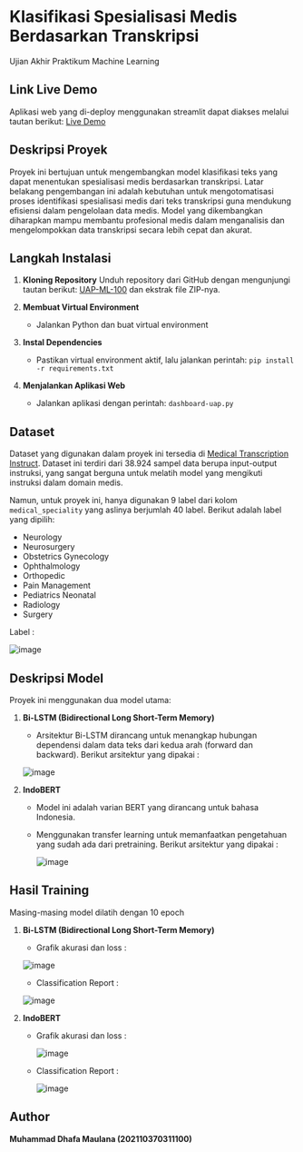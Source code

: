 # Klasifikasi Spesialisasi Medis Berdasarkan Transkripsi
Ujian Akhir Praktikum Machine Learning

## Link Live Demo
Aplikasi web yang di-deploy menggunakan streamlit dapat diakses melalui tautan berikut: [Live Demo](https://uap-ml-100-oeoclrtazm5ygyf2jjn8an.streamlit.app/)


## Deskripsi Proyek
Proyek ini bertujuan untuk mengembangkan model klasifikasi teks yang dapat menentukan spesialisasi medis berdasarkan transkripsi. Latar belakang pengembangan ini adalah kebutuhan untuk mengotomatisasi proses identifikasi spesialisasi medis dari teks transkripsi guna mendukung efisiensi dalam pengelolaan data medis. Model yang dikembangkan diharapkan mampu membantu profesional medis dalam menganalisis dan mengelompokkan data transkripsi secara lebih cepat dan akurat.

## Langkah Instalasi

1. **Kloning Repository**
   Unduh repository dari GitHub dengan mengunjungi tautan berikut: [UAP-ML-100](https://github.com/Dhafx/UAP-ML-100) dan ekstrak file ZIP-nya.

2. **Membuat Virtual Environment**
   - Jalankan Python dan buat virtual environment 

3. **Instal Dependencies**
   - Pastikan virtual environment aktif, lalu jalankan perintah: `pip install -r requirements.txt`
     
4. **Menjalankan Aplikasi Web**
   - Jalankan aplikasi dengan perintah: `dashboard-uap.py`
  
## Dataset
Dataset yang digunakan dalam proyek ini tersedia di [Medical Transcription Instruct](https://huggingface.co/datasets/DataFog/medical-transcription-instruct). Dataset ini terdiri dari 38.924 sampel data berupa input-output instruksi, yang sangat berguna untuk melatih model yang mengikuti instruksi dalam domain medis.

Namun, untuk proyek ini, hanya digunakan 9 label dari kolom `medical_speciality` yang aslinya berjumlah 40 label. Berikut adalah label yang dipilih:

   - Neurology
   - Neurosurgery
   - Obstetrics Gynecology
   - Ophthalmology
   - Orthopedic
   - Pain Management
   - Pediatrics Neonatal
   - Radiology
   - Surgery

Label :

![image](https://github.com/user-attachments/assets/1066da68-7702-4caf-94f3-c0be87ac9977)

  
## Deskripsi Model
Proyek ini menggunakan dua model utama:

1. **Bi-LSTM (Bidirectional Long Short-Term Memory)**
   - Arsitektur Bi-LSTM dirancang untuk menangkap hubungan dependensi dalam data teks dari kedua arah (forward dan backward).
   Berikut arsitektur yang dipakai :

   ![image](https://github.com/user-attachments/assets/83b5860a-b3f6-457a-a587-7cff40c57ef2)

2. **IndoBERT**
   - Model ini adalah varian BERT yang dirancang untuk bahasa Indonesia.
   - Menggunakan transfer learning untuk memanfaatkan pengetahuan yang sudah ada dari pretraining.
     Berikut arsitektur yang dipakai :
     
     ![image](https://github.com/user-attachments/assets/03737ebb-9958-45e1-a17a-5d2b36957ea6)



## Hasil Training
Masing-masing model dilatih dengan 10 epoch
1. **Bi-LSTM (Bidirectional Long Short-Term Memory)**
   - Grafik akurasi dan loss :
     
   ![image](https://github.com/user-attachments/assets/36864484-a695-46f3-931c-63a852f24ab4)
   - Classification Report :
     
   ![image](https://github.com/user-attachments/assets/aff91e4e-46d1-4d46-bad9-2aa23729aafa)


3. **IndoBERT**
   - Grafik akurasi dan loss :
     
     ![image](https://github.com/user-attachments/assets/a74c4b3e-fe14-4fb0-a490-9334f78c437b)
   - Classification Report :
     
     ![image](https://github.com/user-attachments/assets/e1c4973f-6697-487f-a72b-b62f924c3257)

## Author
**Muhammad Dhafa Maulana (202110370311100)**




